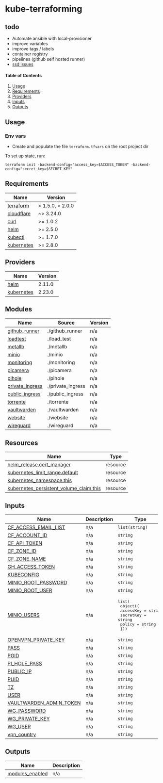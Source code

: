 # kube-terraforming

## todo

- Automate ansible with local-provisioner
- improve variables
- improve tags / labels
- container registry
- pipelines (github self hosted runner)
- [ssd issues](https://www.reddit.com/r/debian/comments/k2gzy4/ext4fs_failed_to_convert_unwritten_extents_to/)

#### Table of Contents

1. [Usage](#usage)
2. [Requirements](#requirements)
3. [Providers](#Providers)
4. [Inputs](#inputs)
5. [Outputs](#outputs)

## Usage

### Env vars
- Create and populate the file `terraform.tfvars` on the root project dir

To set up state, run:
```
terraform init -backend-config="access_key=$ACCESS_TOKEN" -backend-config="secret_key=$SECRET_KEY"
```

<!-- BEGIN_TF_DOCS -->
## Requirements

| Name | Version |
|------|---------|
| <a name="requirement_terraform"></a> [terraform](#requirement\_terraform) | > 1.5.0, < 2.0.0 |
| <a name="requirement_cloudflare"></a> [cloudflare](#requirement\_cloudflare) | ~> 3.24.0 |
| <a name="requirement_curl"></a> [curl](#requirement\_curl) | >= 1.0.2 |
| <a name="requirement_helm"></a> [helm](#requirement\_helm) | >= 2.5.0 |
| <a name="requirement_kubectl"></a> [kubectl](#requirement\_kubectl) | >= 1.7.0 |
| <a name="requirement_kubernetes"></a> [kubernetes](#requirement\_kubernetes) | >= 2.8.0 |

## Providers

| Name | Version |
|------|---------|
| <a name="provider_helm"></a> [helm](#provider\_helm) | 2.11.0 |
| <a name="provider_kubernetes"></a> [kubernetes](#provider\_kubernetes) | 2.23.0 |

## Modules

| Name | Source | Version |
|------|--------|---------|
| <a name="module_github_runner"></a> [github\_runner](#module\_github\_runner) | ./github_runner | n/a |
| <a name="module_loadtest"></a> [loadtest](#module\_loadtest) | ./load_test | n/a |
| <a name="module_metallb"></a> [metallb](#module\_metallb) | ./metallb | n/a |
| <a name="module_minio"></a> [minio](#module\_minio) | ./minio | n/a |
| <a name="module_monitoring"></a> [monitoring](#module\_monitoring) | ./monitoring | n/a |
| <a name="module_picamera"></a> [picamera](#module\_picamera) | ./picamera | n/a |
| <a name="module_pihole"></a> [pihole](#module\_pihole) | ./pihole | n/a |
| <a name="module_private_ingress"></a> [private\_ingress](#module\_private\_ingress) | ./private_ingress | n/a |
| <a name="module_public_ingress"></a> [public\_ingress](#module\_public\_ingress) | ./public_ingress | n/a |
| <a name="module_torrente"></a> [torrente](#module\_torrente) | ./torrente | n/a |
| <a name="module_vaultwarden"></a> [vaultwarden](#module\_vaultwarden) | ./vaultwarden | n/a |
| <a name="module_website"></a> [website](#module\_website) | ./website | n/a |
| <a name="module_wireguard"></a> [wireguard](#module\_wireguard) | ./wireguard | n/a |

## Resources

| Name | Type |
|------|------|
| [helm_release.cert_manager](https://registry.terraform.io/providers/hashicorp/helm/latest/docs/resources/release) | resource |
| [kubernetes_limit_range.default](https://registry.terraform.io/providers/hashicorp/kubernetes/latest/docs/resources/limit_range) | resource |
| [kubernetes_namespace.this](https://registry.terraform.io/providers/hashicorp/kubernetes/latest/docs/resources/namespace) | resource |
| [kubernetes_persistent_volume_claim.this](https://registry.terraform.io/providers/hashicorp/kubernetes/latest/docs/resources/persistent_volume_claim) | resource |

## Inputs

| Name | Description | Type | Default | Required |
|------|-------------|------|---------|:--------:|
| <a name="input_CF_ACCESS_EMAIL_LIST"></a> [CF\_ACCESS\_EMAIL\_LIST](#input\_CF\_ACCESS\_EMAIL\_LIST) | n/a | `list(string)` | n/a | yes |
| <a name="input_CF_ACCOUNT_ID"></a> [CF\_ACCOUNT\_ID](#input\_CF\_ACCOUNT\_ID) | n/a | `string` | n/a | yes |
| <a name="input_CF_API_TOKEN"></a> [CF\_API\_TOKEN](#input\_CF\_API\_TOKEN) | n/a | `string` | n/a | yes |
| <a name="input_CF_ZONE_ID"></a> [CF\_ZONE\_ID](#input\_CF\_ZONE\_ID) | n/a | `string` | n/a | yes |
| <a name="input_CF_ZONE_NAME"></a> [CF\_ZONE\_NAME](#input\_CF\_ZONE\_NAME) | n/a | `string` | n/a | yes |
| <a name="input_GH_ACCESS_TOKEN"></a> [GH\_ACCESS\_TOKEN](#input\_GH\_ACCESS\_TOKEN) | n/a | `string` | n/a | yes |
| <a name="input_KUBECONFIG"></a> [KUBECONFIG](#input\_KUBECONFIG) | n/a | `string` | n/a | yes |
| <a name="input_MINIO_ROOT_PASSWORD"></a> [MINIO\_ROOT\_PASSWORD](#input\_MINIO\_ROOT\_PASSWORD) | n/a | `string` | n/a | yes |
| <a name="input_MINIO_ROOT_USER"></a> [MINIO\_ROOT\_USER](#input\_MINIO\_ROOT\_USER) | n/a | `string` | n/a | yes |
| <a name="input_MINIO_USERS"></a> [MINIO\_USERS](#input\_MINIO\_USERS) | n/a | <pre>list(<br>    object({<br>      accessKey = string<br>      secretKey = string<br>      policy    = string<br>  }))</pre> | n/a | yes |
| <a name="input_OPENVPN_PRIVATE_KEY"></a> [OPENVPN\_PRIVATE\_KEY](#input\_OPENVPN\_PRIVATE\_KEY) | n/a | `string` | n/a | yes |
| <a name="input_PASS"></a> [PASS](#input\_PASS) | n/a | `string` | n/a | yes |
| <a name="input_PGID"></a> [PGID](#input\_PGID) | n/a | `string` | n/a | yes |
| <a name="input_PI_HOLE_PASS"></a> [PI\_HOLE\_PASS](#input\_PI\_HOLE\_PASS) | n/a | `string` | n/a | yes |
| <a name="input_PUBLIC_IP"></a> [PUBLIC\_IP](#input\_PUBLIC\_IP) | n/a | `string` | n/a | yes |
| <a name="input_PUID"></a> [PUID](#input\_PUID) | n/a | `string` | n/a | yes |
| <a name="input_TZ"></a> [TZ](#input\_TZ) | n/a | `string` | n/a | yes |
| <a name="input_USER"></a> [USER](#input\_USER) | n/a | `string` | n/a | yes |
| <a name="input_VAULTWARDEN_ADMIN_TOKEN"></a> [VAULTWARDEN\_ADMIN\_TOKEN](#input\_VAULTWARDEN\_ADMIN\_TOKEN) | n/a | `string` | n/a | yes |
| <a name="input_WG_PASSWORD"></a> [WG\_PASSWORD](#input\_WG\_PASSWORD) | n/a | `string` | n/a | yes |
| <a name="input_WG_PRIVATE_KEY"></a> [WG\_PRIVATE\_KEY](#input\_WG\_PRIVATE\_KEY) | n/a | `string` | n/a | yes |
| <a name="input_WG_USER"></a> [WG\_USER](#input\_WG\_USER) | n/a | `string` | n/a | yes |
| <a name="input_vpn_country"></a> [vpn\_country](#input\_vpn\_country) | n/a | `string` | n/a | yes |

## Outputs

| Name | Description |
|------|-------------|
| <a name="output_modules_enabled"></a> [modules\_enabled](#output\_modules\_enabled) | n/a |
<!-- END_TF_DOCS -->




